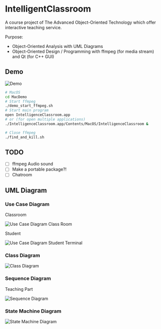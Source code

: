 # IntelligentClassroom

A course project of The Advanced Object-Oriented Technology which offer interactive teaching service.

Purpose:

* Object-Oriented Analysis with UML Diagrams
* Object-Oriented Design / Programming with ffmpeg (for media stream) and Qt (for C++ GUI)

## Demo

![Demo](MacDemo/Demo.png)

```sh
# MacOS
cd MacDemo
# Start ffmpeg
./demo_start_ffmpeg.sh
# Start main program
open IntelligenceClassroom.app
# or (for open multiple applications)
./IntelligenceClassroom.app/Contents/MacOS/IntelligenceClassroom &

# Close ffmpeg
./find_and_kill.sh
```

## TODO

* [ ] ffmpeg Audio sound
* [ ] Make a portable package?!
* [ ] Chatroom

## UML Diagram

### Use Case Diagram

Classroom

![Use Case Diagram Class Room](UMLDiagrams/UseCaseDiagram_ClassRoom.png)

Student

![Use Case Diagram Student Terminal](UMLDiagrams/UseCaseDiagram_Student.png)

### Class Diagram

![Class Diagram](UMLDiagrams/ClassDiagram.png)

### Sequence Diagram

Teaching Part

![Sequence Diagram](UMLDiagrams/SequenceDiagram.png)

### State Machine Diagram

![State Machine Diagram](UMLDiagrams/StateMachineDiagram.png)
